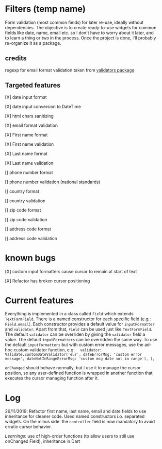 # Filters (temp name)

Form validation (most common fields) for later re-use, ideally without dependencies.
The objective is to create ready-to-use widgets for common fields like date, name, email etc. so I don't have to worry about it later, and to learn a thing or two in the process.
Once the project is done, I'll probably re-organize it as a package.

## credits
regexp for email format validation taken from [validators package](https://pub.dev/packages/validators)

## Targeted features

[X] date input format

[X] date input conversion to DateTime

[X] html chars sanitizing

[X] email format validation

[X] First name format 

[X] First name validation

[X] Last name format
 
[X] Last name validation

[] phone number format

[] phone number validation (national standards)

[] country format

[] country validation

[] zip code format

[] zip code validation

[] address code format

[] address code validation

# known bugs 

[X] custom input formatters cause cursor to remain at start of text

[X] Refactor has broken cursor positioning

# Current features

Everything is implemented in a class called `Field` which extends `TextFormField`. There is a named constructor for each specific field (e.g.: `Field.email`). 
Each constructor provides a default value for `inputFormatter` and `validator`. Apart from that, `Field` can be used just like `TextFormField`.
The default `validator` can be overriden by giving the `validator` field a value.
The default `inputFormatters` can be overridden the same way.
To use the default `inputFormatters` but with custom error messages, use the ad-hoc custom validator function, e.g:
``  validator: Validate.customDateValidator('eur',
                dateErrorMsg: 'custom error message',
                dateNotInRangeErrorMsg: 'custom msg date not in range'),
          ),`` 
          
 `onChanged` should behave normally, but I use it to manage the cursor position, so any user-defined function is wrapped in another function that executes the cursor managing function after it.


# Log

26/11/2019: Refactor first name, last name, email and date fields to use inheritance for cleaner code. Used named constructors i.o. separated widgets. On the minus side: the `controller` field is now mandatory to avoid erratic cursor behavior.

*Learnings*: use of high-order functions (to allow users to still use onChanged Field), inheritance in Dart
